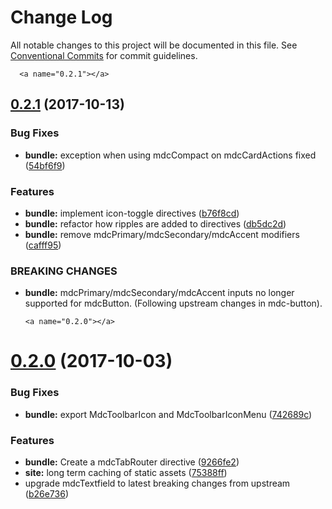 # Change Log

All notable changes to this project will be documented in this file.
See [Conventional Commits](https://conventionalcommits.org) for commit guidelines.

      <a name="0.2.1"></a>
## [0.2.1](https://bitbucket.org/src-zone/material/compare/v0.2.0...v0.2.1) (2017-10-13)


### Bug Fixes

* **bundle:** exception when using mdcCompact on mdcCardActions fixed ([54bf6f9](https://bitbucket.org/src-zone/material/commits/54bf6f9))


### Features

* **bundle:** implement icon-toggle directives ([b76f8cd](https://bitbucket.org/src-zone/material/commits/b76f8cd))
* **bundle:** refactor how ripples are added to directives ([db5dc2d](https://bitbucket.org/src-zone/material/commits/db5dc2d))
* **bundle:** remove mdcPrimary/mdcSecondary/mdcAccent modifiers ([cafff95](https://bitbucket.org/src-zone/material/commits/cafff95))


### BREAKING CHANGES

* **bundle:** mdcPrimary/mdcSecondary/mdcAccent inputs no longer
supported for mdcButton. (Following upstream changes in mdc-button).




      <a name="0.2.0"></a>
# [0.2.0](https://bitbucket.org/src-zone/material/compare/v0.1.4...v0.2.0) (2017-10-03)


### Bug Fixes

* **bundle:** export MdcToolbarIcon and MdcToolbarIconMenu ([742689c](https://bitbucket.org/src-zone/material/commits/742689c))


### Features

* **bundle:** Create a mdcTabRouter directive ([9266fe2](https://bitbucket.org/src-zone/material/commits/9266fe2))
* **site:** long term caching of static assets ([75388ff](https://bitbucket.org/src-zone/material/commits/75388ff))
* upgrade mdcTextfield to latest breaking changes from upstream ([b26e736](https://bitbucket.org/src-zone/material/commits/b26e736))
